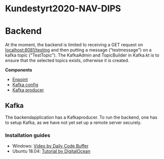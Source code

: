 # Kundestyrt2020-NAV-DIPS

# Backend
At the moment, the backend is limited to receiving a GET request on [localhost:8081/testing](http://localhost:8081/testing) and then putting a message ("testmessage") on a kafka topic ("TestTopic"). The KafkaAdmin and TopicBuilder in Kafka.kt is to ensure that the selected topics exists, otherwise it is created.

<b>Components</b>
 - [Enpoint](https://github.com/Agnar22/Kundestyrt2020-NAV-DIPS/blob/13_setup_kafka/backend/src/main/kotlin/com/ntnu/backend/controller/KafkaController.kt#L16-L21)
 - [Kafka config](https://github.com/Agnar22/Kundestyrt2020-NAV-DIPS/blob/13_setup_kafka/backend/src/main/kotlin/com/ntnu/backend/config/Kafka.kt)
 - [Kafka producer](https://github.com/Agnar22/Kundestyrt2020-NAV-DIPS/blob/13_setup_kafka/backend/src/main/kotlin/com/ntnu/backend/controller/KafkaController.kt#L19)
 
## Kafka
The backendapplication has a Kafkaproducer.
To run the backend, one has to setup Kafka, as we have not yet set up a remote server securely.
### Installation guides
 - Windows: [Video by Daily Code Buffer](https://www.youtube.com/watch?v=EUzH9khPYgs)
 - Ubuntu 18.04: [Tutorial by DigitalOcean](https://www.digitalocean.com/community/tutorials/how-to-install-apache-kafka-on-ubuntu-18-04) 

